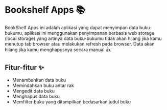 
# Bookshelf Apps 📚
BookShelf Apps ini adalah aplikasi yang dapat menyimpan data buku-bukumu, aplikasi ini menggunakan penyimpanan berbasis web storage (local storage) yang artinya data buku-bukumu tidak akan hilang jika kamu menutup tab browser atau melakukan refresh pada browser. Data akan hilang jika kamu menghapusnya secara manual 👍.

## Fitur-fitur ✨
- Menambahkan data buku
- Memindahkan buku antar rak
- Mengedit data buku
- Menghapus data buku
- Memfilter buku yang ditampilkan bedasarkan judul buku
